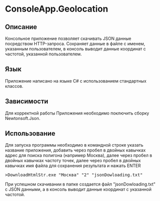 # ConsoleApp.Geolocation
<h2>Описание</h2>
Консольное приложение позволяет скачивать JSON данные посредством HTTP-запроса. 
Сохраняет данные в файле с именем, указанным пользователем, в консоль выводит данные координат с частотой, указанной пользователем.
<h2>Язык</h2>
Приложение написано на языке С# c использованием стандартных классов.
<h2>Зависимости</h2>
Для корректной работы Приложения необходимо поключить сборку Newtonsoft.Json.
<h2>Использование</h2>
Для запуска программы необходимо в командной строке указать название приложения, добавить через пробел в двойных кавычках адрес для поиска полигона (например Москва), 
далее через пробел в двойных кавычках частоту точек, далее через пробел в двойных кавычках имя файла для сохранения результата  и нажать ENTER 
<pre>
>DownloadHtmlStr.exe "Москва" "2" "jsonDowloading.txt"
</pre>
При успешном скачивании в папке создается файл "jsonDowloading.txt" с JSON данными, а в консоль выводит данные координат с указанной частотой.
